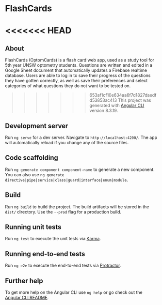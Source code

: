 # FlashCards

<<<<<<< HEAD
=======
## About

FlashCards (OptomCards) is a flash card web app, used as a study tool for 5th year UNSW optometry students. Questions are written and edited in a Google Sheet document that automatically updates a Firebase realtime database. Users are able to log in to save their progress of the questions they have gotten correctly, as well as save their preferences and select categories of what questions they do not want to be tested on.

>>>>>>> 653af1cf10e634aa6f7d1827daedfd53853ac413
This project was generated with [Angular CLI](https://github.com/angular/angular-cli) version 8.3.19.

## Development server

Run `ng serve` for a dev server. Navigate to `http://localhost:4200/`. The app will automatically reload if you change any of the source files.

## Code scaffolding

Run `ng generate component component-name` to generate a new component. You can also use `ng generate directive|pipe|service|class|guard|interface|enum|module`.

## Build

Run `ng build` to build the project. The build artifacts will be stored in the `dist/` directory. Use the `--prod` flag for a production build.

## Running unit tests

Run `ng test` to execute the unit tests via [Karma](https://karma-runner.github.io).

## Running end-to-end tests

Run `ng e2e` to execute the end-to-end tests via [Protractor](http://www.protractortest.org/).

## Further help

To get more help on the Angular CLI use `ng help` or go check out the [Angular CLI README](https://github.com/angular/angular-cli/blob/master/README.md).
